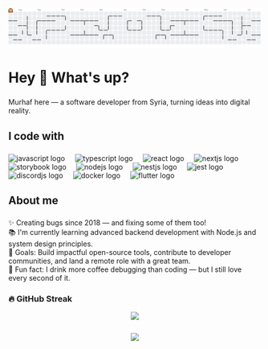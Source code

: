 <picture>
  <source media="(prefers-color-scheme: dark)" srcset="https://raw.githubusercontent.com/MurhaftoX/MurhaftoX/output/pacman-contribution-graph-dark.svg">
  <source media="(prefers-color-scheme: light)" srcset="https://raw.githubusercontent.com/MurhaftoX/MurhaftoX/output/pacman-contribution-graph.svg">
  <img alt="pacman contribution graph" src="https://raw.githubusercontent.com/MurhaftoX/MurhaftoX/output/pacman-contribution-graph.svg">
</picture>

###

<h1 align="left">Hey 👋 What's up?</h1>

###

<p align="left">Murhaf here — a software developer from Syria, turning ideas into digital reality.</p>

<h2 align="left">I code with</h2>

###

<div align="left">
  <img src="https://cdn.jsdelivr.net/gh/devicons/devicon/icons/javascript/javascript-original.svg" height="40" alt="javascript logo"  />
  <img width="12" />
  <img src="https://cdn.jsdelivr.net/gh/devicons/devicon/icons/typescript/typescript-original.svg" height="40" alt="typescript logo"  />
  <img width="12" />
  <img src="https://cdn.jsdelivr.net/gh/devicons/devicon/icons/react/react-original.svg" height="40" alt="react logo"  />
  <img width="12" />
  <img src="https://cdn.jsdelivr.net/gh/devicons/devicon/icons/nextjs/nextjs-original.svg" height="40" alt="nextjs logo"  />
  <img width="12" />
  <img src="https://cdn.jsdelivr.net/gh/devicons/devicon/icons/storybook/storybook-original.svg" height="40" alt="storybook logo"  />
  <img width="12" />
  <img src="https://cdn.jsdelivr.net/gh/devicons/devicon/icons/nodejs/nodejs-original.svg" height="40" alt="nodejs logo"  />
  <img width="12" />
  <img src="https://cdn.jsdelivr.net/gh/devicons/devicon/icons/nestjs/nestjs-original.svg" height="40" alt="nestjs logo"  />
  <img width="12" />
  <img src="https://cdn.jsdelivr.net/gh/devicons/devicon/icons/jest/jest-plain.svg" height="40" alt="jest logo"  />
  <img width="12" />
  <img src="https://cdn.jsdelivr.net/gh/devicons/devicon/icons/discordjs/discordjs-original.svg" height="40" alt="discordjs logo"  />
  <img width="12" />
  <img src="https://cdn.jsdelivr.net/gh/devicons/devicon/icons/docker/docker-original.svg" height="40" alt="docker logo"  />
  <img width="12" />
  <img src="https://cdn.jsdelivr.net/gh/devicons/devicon/icons/flutter/flutter-original.svg" height="40" alt="flutter logo"  />
</div>

###

###

<h2 align="left">About me</h2>

###

<p align="left">✨ Creating bugs since 2018 — and fixing some of them too!<br>📚 I'm currently learning advanced backend development with Node.js and system design principles.<br>🎯 Goals: Build impactful open-source tools, contribute to developer communities, and land a remote role with a great team.<br>🎲 Fun fact: I drink more coffee debugging than coding — but I still love every second of it.</p>


### 🔥 GitHub Streak
<div align="center">
  <img src="https://github-readme-streak-stats.herokuapp.com/?user=MurhaftoX&theme=radical" />
</div>

###

<div align="center">
  <img height="200" src="https://media0.giphy.com/media/v1.Y2lkPTc5MGI3NjExY3BhajBpenNxcDlxamx3NDNyajhyOTA4cWM5MXcyZzlyMTZlaXh5ciZlcD12MV9pbnRlcm5hbF9naWZfYnlfaWQmY3Q9Zw/2XLoAphEiufV6/giphy.gif"  />
</div>

###


